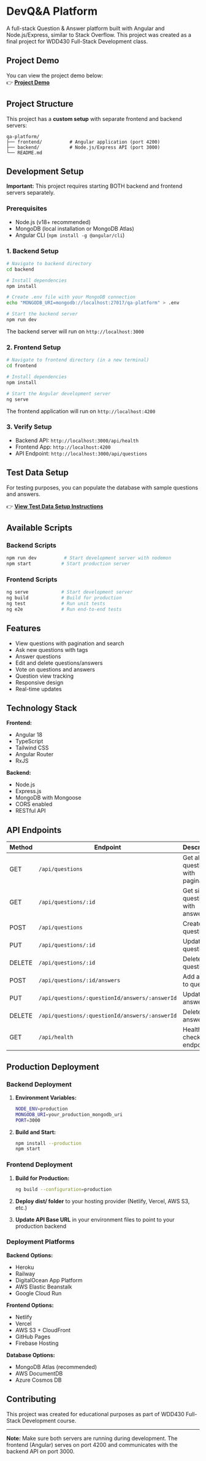 # DevQ&A Platform

A full-stack Question & Answer platform built with Angular and Node.js/Express, similar to Stack Overflow. This project was created as a final project for WDD430 Full-Stack Development class.
## Project Demo

You can view the project demo below:  
👉 **[Project Demo](https://youtu.be/KIiQ8UVfjcQ)**



## Project Structure

This project has a **custom setup** with separate frontend and backend servers:

```
qa-platform/
├── frontend/          # Angular application (port 4200)
├── backend/           # Node.js/Express API (port 3000)
└── README.md
```

## Development Setup

**Important:** This project requires starting BOTH backend and frontend servers separately.

### Prerequisites

- Node.js (v18+ recommended)
- MongoDB (local installation or MongoDB Atlas)
- Angular CLI (`npm install -g @angular/cli`)

### 1. Backend Setup

```bash
# Navigate to backend directory
cd backend

# Install dependencies
npm install

# Create .env file with your MongoDB connection
echo "MONGODB_URI=mongodb://localhost:27017/qa-platform" > .env

# Start the backend server
npm run dev
```

The backend server will run on `http://localhost:3000`

### 2. Frontend Setup

```bash
# Navigate to frontend directory (in a new terminal)
cd frontend

# Install dependencies
npm install

# Start the Angular development server
ng serve
```

The frontend application will run on `http://localhost:4200`

### 3. Verify Setup

- Backend API: `http://localhost:3000/api/health`
- Frontend App: `http://localhost:4200`
- API Endpoint: `http://localhost:3000/api/questions`

##  Test Data Setup

For testing purposes, you can populate the database with sample questions and answers.

👉 **[View Test Data Setup Instructions](./backend/TEST_DATA_SETUP.md)**

##  Available Scripts

### Backend Scripts
```bash
npm run dev          # Start development server with nodemon
npm start           # Start production server
```

### Frontend Scripts
```bash
ng serve            # Start development server
ng build            # Build for production
ng test             # Run unit tests
ng e2e              # Run end-to-end tests
```

## Features

- View questions with pagination and search
- Ask new questions with tags
- Answer questions
- Edit and delete questions/answers
- Vote on questions and answers
- Question view tracking
- Responsive design
- Real-time updates

## Technology Stack

**Frontend:**
- Angular 18
- TypeScript
- Tailwind CSS
- Angular Router
- RxJS

**Backend:**
- Node.js
- Express.js
- MongoDB with Mongoose
- CORS enabled
- RESTful API

##  API Endpoints

| Method | Endpoint | Description |
|--------|----------|-------------|
| GET | `/api/questions` | Get all questions with pagination |
| GET | `/api/questions/:id` | Get single question with answers |
| POST | `/api/questions` | Create new question |
| PUT | `/api/questions/:id` | Update question |
| DELETE | `/api/questions/:id` | Delete question |
| POST | `/api/questions/:id/answers` | Add answer to question |
| PUT | `/api/questions/:questionId/answers/:answerId` | Update answer |
| DELETE | `/api/questions/:questionId/answers/:answerId` | Delete answer |
| GET | `/api/health` | Health check endpoint |

##  Production Deployment

### Backend Deployment

1. **Environment Variables:**
   ```bash
   NODE_ENV=production
   MONGODB_URI=your_production_mongodb_uri
   PORT=3000
   ```

2. **Build and Start:**
   ```bash
   npm install --production
   npm start
   ```

### Frontend Deployment

1. **Build for Production:**
   ```bash
   ng build --configuration=production
   ```

2. **Deploy dist/ folder** to your hosting provider (Netlify, Vercel, AWS S3, etc.)

3. **Update API Base URL** in your environment files to point to your production backend

### Deployment Platforms

**Backend Options:**
- Heroku
- Railway
- DigitalOcean App Platform
- AWS Elastic Beanstalk
- Google Cloud Run

**Frontend Options:**
- Netlify
- Vercel
- AWS S3 + CloudFront
- GitHub Pages
- Firebase Hosting

**Database Options:**
- MongoDB Atlas (recommended)
- AWS DocumentDB
- Azure Cosmos DB

## Contributing

This project was created for educational purposes as part of WDD430 Full-Stack Development course.

---

**Note:** Make sure both servers are running during development. The frontend (Angular) serves on port 4200 and communicates with the backend API on port 3000.